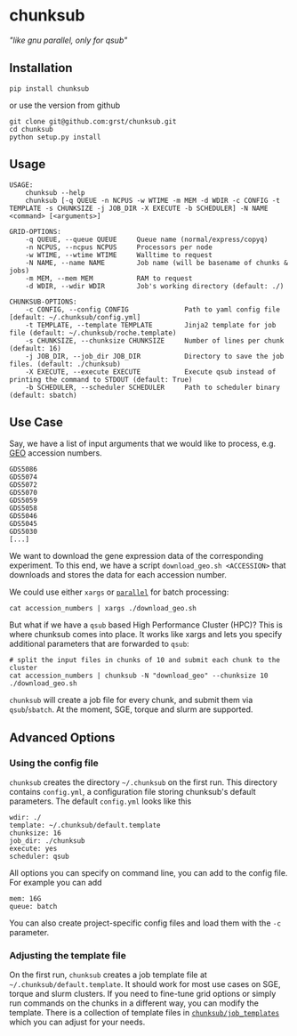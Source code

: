 # chunksub 
*"like gnu parallel, only for qsub"*

## Installation
```
pip install chunksub
```
or use the version from github
```
git clone git@github.com:grst/chunksub.git
cd chunksub
python setup.py install
```

## Usage
```
USAGE:
    chunksub --help
    chunksub [-q QUEUE -n NCPUS -w WTIME -m MEM -d WDIR -c CONFIG -t TEMPLATE -s CHUNKSIZE -j JOB_DIR -X EXECUTE -b SCHEDULER] -N NAME <command> [<arguments>]
 
GRID-OPTIONS:
    -q QUEUE, --queue QUEUE     Queue name (normal/express/copyq)
    -n NCPUS, --ncpus NCPUS     Processors per node
    -w WTIME, --wtime WTIME     Walltime to request 
    -N NAME, --name NAME        Job name (will be basename of chunks & jobs)
    -m MEM, --mem MEM           RAM to request
    -d WDIR, --wdir WDIR        Job's working directory (default: ./)
 
CHUNKSUB-OPTIONS:
    -c CONFIG, --config CONFIG              Path to yaml config file [default: ~/.chunksub/config.yml]
    -t TEMPLATE, --template TEMPLATE        Jinja2 template for job file (default: ~/.chunksub/roche.template)
    -s CHUNKSIZE, --chunksize CHUNKSIZE     Number of lines per chunk (default: 16) 
    -j JOB_DIR, --job_dir JOB_DIR           Directory to save the job files. (default: ./chunksub)
    -X EXECUTE, --execute EXECUTE           Execute qsub instead of printing the command to STDOUT (default: True) 
    -b SCHEDULER, --scheduler SCHEDULER     Path to scheduler binary (default: sbatch)
```

## Use Case 
Say, we have a list of input arguments that we would like to process,
e.g. [GEO](https://www.ncbi.nlm.nih.gov/geo/) accession numbers.

```
GDS5086
GDS5074
GDS5072
GDS5070
GDS5059
GDS5058
GDS5046
GDS5045
GDS5030
[...]
```

We want to download the gene expression data of the corresponding experiment.
To this end, we have a script `download_geo.sh <ACCESSION>` that downloads and
stores the data for each accession number.

We could use either `xargs` or [`parallel`](https://www.gnu.org/software/parallel/)
for batch processing:

```
cat accession_numbers | xargs ./download_geo.sh
```

But what if we have a `qsub` based High Performance Cluster (HPC)?
This is where chunksub comes into place. It works like xargs and lets
you specify additional parameters that are forwarded to `qsub`:

```
# split the input files in chunks of 10 and submit each chunk to the cluster
cat accession_numbers | chunksub -N "download_geo" --chunksize 10 ./download_geo.sh
```

`chunksub` will create a job file for every chunk, and submit them via `qsub`/`sbatch`. At the moment, SGE, torque and slurm are supported.  

## Advanced Options
### Using the config file
`chunksub` creates the directory `~/.chunksub` on the first run. This directory contains `config.yml`, a configuration file storing 
chunksub's default parameters. The default `config.yml` looks like this

```
wdir: ./
template: ~/.chunksub/default.template
chunksize: 16
job_dir: ./chunksub
execute: yes
scheduler: qsub
```

All options you can specify on command line, you can add to the config file. For example you can add

```
mem: 16G
queue: batch
```

You can also create project-specific config files and load them with the `-c` parameter. 


### Adjusting the template file
On the first run, `chunksub` creates a job template file at `~/.chunksub/default.template`. It should work for most use cases on SGE, torque and slurm clusters. If you need to fine-tune grid options or simply run commands on the chunks in a different way, you can modify the template. There is a collection of template files in [`chunksub/job_templates`](chunksub/job_templates) which you can adjust for your needs. 
